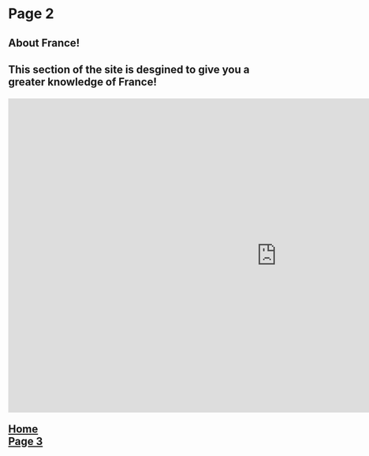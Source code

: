 <h1> Page 2 </h1>

<h2> About France! <h2>

<p> This section of the site is desgined to give you a greater knowledge of France! </p>

<iframe src="https://nanik5202.h5p.com/content/1290896751854500337/embed" width="1088" height="637" frameborder="0" allowfullscreen="allowfullscreen" allow="geolocation *; microphone *; camera *; midi *; encrypted-media *"></iframe><script src="https://nanik5202.h5p.com/js/h5p-resizer.js" charset="UTF-8"></script>






<p> 
  <a href="index.html">Home</a> <br>
  <a href="page3.html">Page 3</a>
</p>
